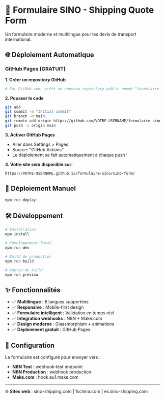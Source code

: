 # 🚢 Formulaire SINO - Shipping Quote Form

Un formulaire moderne et multilingue pour les devis de transport international.

## 🌐 Déploiement Automatique

### GitHub Pages (GRATUIT)

**1. Créer un repository GitHub**
```bash
# Sur GitHub.com, créer un nouveau repository public nommé "formulaire-sino"
```

**2. Pousser le code**
```bash
git add .
git commit -m "Initial commit"
git branch -M main
git remote add origin https://github.com/VOTRE-USERNAME/formulaire-sino.git
git push -u origin main
```

**3. Activer GitHub Pages**
- Aller dans Settings > Pages
- Source: "GitHub Actions"
- Le déploiement se fait automatiquement à chaque push !

**4. Votre site sera disponible sur:**
```
https://VOTRE-USERNAME.github.io/formulaire-sino/sino-form/
```

## 🚀 Déploiement Manuel

```bash
npm run deploy
```

## 🛠️ Développement

```bash
# Installation
npm install

# Développement local
npm run dev

# Build de production
npm run build

# Aperçu du build
npm run preview
```

## ✨ Fonctionnalités

- ✅ **Multilingue** : 8 langues supportées
- ✅ **Responsive** : Mobile-first design
- ✅ **Formulaire intelligent** : Validation en temps réel
- ✅ **Integration webhooks** : N8N + Make.com
- ✅ **Design moderne** : Glassmorphism + animations
- ✅ **Déploiement gratuit** : GitHub Pages

## 🔧 Configuration

Le formulaire est configuré pour envoyer vers :
- **N8N Test** : webhook-test endpoint
- **N8N Production** : webhook production 
- **Make.com** : hook.eu1.make.com

---

🌐 **Sites web** : sino-shipping.com | fschina.com | es.sino-shipping.com 